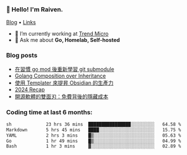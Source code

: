 <!-- ![Codewars](https://www.codewars.com/users/omegaatt36/badges/small) -->
### 👋 Hello! I'm Raiven.
[Blog](https://www.omegaatt.com) • [Links](https://link.omegaatt.com)

- 🔭 I’m currently working at [Trend Micro](https://www.trendmicro.com)
- 💬 Ask me about **Go, Homelab, Self-hosted**

### Blog posts
<!-- BLOG-POST-LIST:START -->
- [在習慣 go mod 後重新學習 git submodule](https://www.omegaatt.com/blogs/develop/2025/git_submodule_turorial/)
- [Golang Composition over Inheritance](https://www.omegaatt.com/blogs/develop/2025/golang_composition_over_inheritance/)
- [使用 Templater 來提昇 Obsidian 的生產力](https://www.omegaatt.com/blogs/develop/2025/use_obsidian_templater_to_get_more_productivity/)
- [2024 Recap](https://www.omegaatt.com/blogs/develop/2024/2024_recap/)
- [開源軟體的雙面刃：免費背後的隱藏成本](https://www.omegaatt.com/blogs/develop/2024/the_double_edged_sword_of_open_source_software.md/)
<!-- BLOG-POST-LIST:END -->

### Coding time at last 6 months:
<!--START_SECTION:waka-->

```txt
sh             23 hrs 36 mins  ████████████████░░░░░░░░░   64.58 %
Markdown       5 hrs 45 mins   ████░░░░░░░░░░░░░░░░░░░░░   15.75 %
YAML           2 hrs 3 mins    █▒░░░░░░░░░░░░░░░░░░░░░░░   05.63 %
Go             1 hr 49 mins    █▒░░░░░░░░░░░░░░░░░░░░░░░   04.99 %
Bash           1 hr 3 mins     ▓░░░░░░░░░░░░░░░░░░░░░░░░   02.89 %
```

<!--END_SECTION:waka-->
